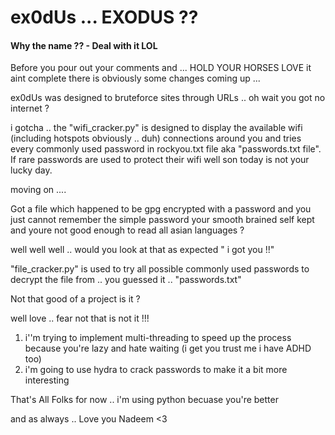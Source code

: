 <h1> ex0dUs ... EXODUS ??</h1>
<div>
  <h4> Why the name ?? - Deal with it LOL </h4>  
</div>

Before you pour out your comments and ... HOLD YOUR HORSES LOVE it aint complete there is obviously some changes coming up ...

ex0dUs was designed to bruteforce sites through URLs .. oh wait you got no internet ?

i gotcha .. the "wifi_cracker.py" is designed to display the available wifi (including hotspots obviously .. duh) connections around you and tries every commonly used password in rockyou.txt file aka "passwords.txt file". If rare passwords are used to protect their wifi well son today is not your lucky day.

moving on ....

Got a file which happened to be gpg encrypted with a password and you just cannot remember the simple password your smooth brained self kept and youre not good enough to read all asian languages ? 

well well well .. would you look at that as expected " i got you !!" 

"file_cracker.py" is used to try all possible commonly used passwords to decrypt the file from .. you guessed it .. "passwords.txt"

Not that good of a project is it ?

well love .. fear not that is not it !!!

1. i''m trying to implement multi-threading to speed up the process because you're lazy and hate waiting (i get you trust me i have ADHD too)
2. i'm going to use hydra to crack passwords to make it a bit more interesting 

That's All Folks for now .. i'm using python becuase you're better 

and as always .. Love you Nadeem <3





